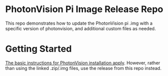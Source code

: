 # PhotonVision Pi Image Release Repo

This repo demonstrates how to update the PhotonVision pi .img with a specific version of photonvision, and additional custom files as needed.

# Getting Started

[The basic instructions for PhotonVision installation apply](https://docs.photonvision.org/en/latest/docs/getting-started/installation/coprocessor-image.html#raspberry-pi-installation). However, rather than using the linked .zip/.img files, use the release from this repo instead.

